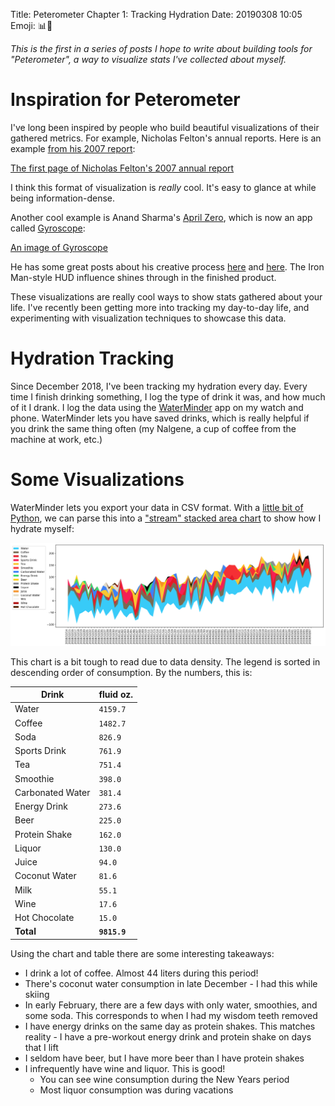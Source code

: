 Title: Peterometer Chapter 1: Tracking Hydration
Date: 20190308 10:05
Emoji: 📊🚰

*This is the first in a series of posts I hope to write about building tools for "Peterometer", a way to visualize stats I've collected about myself.*

# Inspiration for Peterometer

I've long been inspired by people who build beautiful visualizations of their gathered metrics. For example, Nicholas Felton's annual reports. Here is an example [from his 2007 report](http://feltron.com/FAR07.html):

[The first page of Nicholas Felton's 2007 annual report](http://feltron.com/images/FAR07/03.jpg)

I think this format of visualization is *really* cool. It's easy to glance at while being information-dense.

Another cool example is Anand Sharma's [April Zero](http://aprilzero.com), which is now an app called [Gyroscope](http://gyrosco.pe):

[An image of Gyroscope](https://cdn-images-1.medium.com/max/1200/1*4bB_yEzM7Yt_Nme-rQLkzg.png)

He has some great posts about his creative process [here](https://blog.gyrosco.pe/the-making-of-april-zero-877612ca3d24) and [here](https://blog.gyrosco.pe/the-making-of-april-zero-part-2-9fee331e2043). The Iron Man-style HUD influence shines through in the finished product.

These visualizations are really cool ways to show stats gathered about your life. I've recently been getting more into tracking my day-to-day life, and experimenting with visualization techniques to showcase this data.

# Hydration Tracking

Since December 2018, I've been tracking my hydration every day. Every time I finish drinking something, I log the type of drink it was, and how much of it I drank. I log the data using the [WaterMinder](http://waterminder.com) app on my watch and phone. WaterMinder lets you have saved drinks, which is really helpful if you drink the same thing often (my Nalgene, a cup of coffee from the machine at work, etc.)

# Some Visualizations

WaterMinder lets you export your data in CSV format. With a [little bit of Python](https://github.com/peterhajas/peterometer/blob/master/hydration/waterminder_parse.py), we can parse this into a ["stream" stacked area chart](http://leebyron.com/streamgraph/) to show how I hydrate myself:

[![A stacked area plot of my hydration](/media/hydration.png)](/media/hydration.png)

This chart is a bit tough to read due to data density. The legend is sorted in descending order of consumption. By the numbers, this is:

Drink | fluid oz. |
----- | ----- |
Water | `4159.7` |
Coffee | `1482.7` |
Soda | `826.9` |
Sports Drink | `761.9` |
Tea | `751.4` |
Smoothie | `398.0` |
Carbonated Water | `381.4` |
Energy Drink | `273.6` |
Beer | `225.0` |
Protein Shake | `162.0` |
Liquor | `130.0` |
Juice | `94.0` |
Coconut Water | `81.6` |
Milk | `55.1` |
Wine | `17.6` |
Hot Chocolate | `15.0` |
**Total** | **`9815.9`** |

Using the chart and table there are some interesting takeaways:
- I drink a lot of coffee. Almost 44 liters during this period!
- There's coconut water consumption in late December - I had this while skiing
- In early February, there are a few days with only water, smoothies, and some soda. This corresponds to when I had my wisdom teeth removed
- I have energy drinks on the same day as protein shakes. This matches reality - I have a pre-workout energy drink and protein shake on days that I lift
- I seldom have beer, but I have more beer than I have protein shakes
- I infrequently have wine and liquor. This is good!
    - You can see wine consumption during the New Years period
    - Most liquor consumption was during vacations
